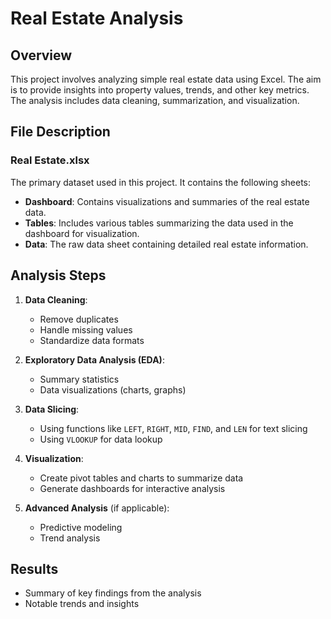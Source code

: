 # Real Estate Analysis

## Overview

This project involves analyzing simple real estate data using Excel. The aim is to provide insights into property values, trends, and other key metrics. The analysis includes data cleaning, summarization, and visualization.

## File Description

### Real Estate.xlsx

The primary dataset used in this project. It contains the following sheets:
- **Dashboard**: Contains visualizations and summaries of the real estate data.
- **Tables**: Includes various tables summarizing the data used in the dashboard for visualization.
- **Data**: The raw data sheet containing detailed real estate information.

## Analysis Steps

1. **Data Cleaning**:
   - Remove duplicates
   - Handle missing values
   - Standardize data formats

2. **Exploratory Data Analysis (EDA)**:
   - Summary statistics
   - Data visualizations (charts, graphs)

3. **Data Slicing**:
   - Using functions like `LEFT`, `RIGHT`, `MID`, `FIND`, and `LEN` for text slicing
   - Using `VLOOKUP` for data lookup

4. **Visualization**:
   - Create pivot tables and charts to summarize data
   - Generate dashboards for interactive analysis

5. **Advanced Analysis** (if applicable):
   - Predictive modeling
   - Trend analysis

## Results

- Summary of key findings from the analysis
- Notable trends and insights
